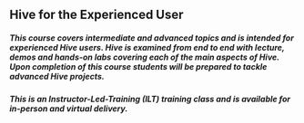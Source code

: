 
## Hive for the Experienced User

##### This course covers intermediate and advanced topics and is intended for experienced Hive users. Hive is examined from end to end with lecture, demos and hands-on labs covering each of the main aspects of Hive. Upon completion of this course students will be prepared to tackle advanced Hive projects.

##### This is an Instructor-Led-Training (ILT) training class and is available for in-person and virtual delivery.
